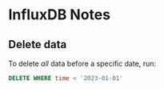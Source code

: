 # InfluxDB Notes


## Delete data

To delete *all* data before a specific date, run:

```sql
DELETE WHERE time < '2023-01-01'
```
